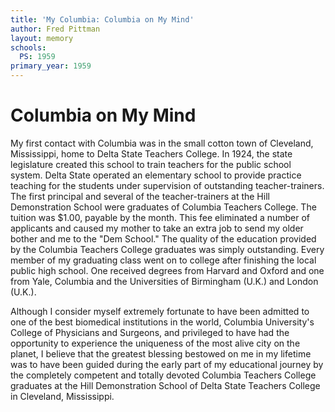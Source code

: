 ```yaml
---
title: 'My Columbia: Columbia on My Mind'
author: Fred Pittman
layout: memory
schools:
  PS: 1959
primary_year: 1959
---
```

# Columbia on My Mind

My first contact with Columbia was in the small cotton town of Cleveland, Mississippi, home to Delta State Teachers College.  In 1924, the state legislature created this school to train teachers for the public school system.  Delta State operated an elementary school to provide practice teaching for the students under supervision of outstanding teacher-trainers.  The first principal and several of the teacher-trainers at the Hill Demonstration School were graduates of Columbia Teachers College.  The tuition was $1.00, payable by the month.  This fee eliminated a number of applicants and caused my mother to take an extra job to send my older bother and me to the "Dem School."  The quality of the education provided by the Columbia Teachers College graduates was simply outstanding.  Every member of my graduating class went on to college after finishing the local public high school.  One received degrees from Harvard and Oxford and one from Yale, Columbia and the Universities of Birmingham (U.K.) and London (U.K.).

Although I consider myself extremely fortunate to have been admitted to one of the best biomedical institutions in the world, Columbia University's College of Physicians and Surgeons, and privileged to have had the opportunity to experience the uniqueness of the most alive city on the planet, I believe that the greatest blessing bestowed on me in my lifetime was to have been guided during the early part of my educational journey by the completely competent and totally devoted Columbia Teachers College graduates at the Hill Demonstration School of Delta State Teachers College in Cleveland, Mississippi.
